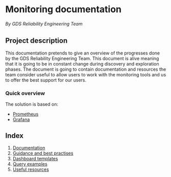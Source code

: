 # Monitoring documentation
###### By GDS Reliability Engineering Team

## Project description

This documentation pretends to give an overview of the progresses done by the GDS Reliability Engineering Team.
This document is alive meaning that it is going to be in constant change during discovery and exploration phases. The document is going to contain documentation and resources the team consider useful to allow users to work with the monitoring tools and us to offer the best support for our users.

### Quick overview

The solution is based on:
* [Prometheus](https://prometheus.io/)
* [Grafana](https://grafana.com/)

## Index

1. [Documentation](./documentation)
2. [Guidance and best practises](./guidance)
3. [Dashboard templates](./dashboard_templates)
4. [Query examples](./queries)
5. [Useful resources](./resources)
